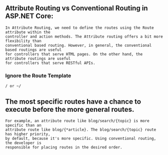 ## Attribute Routing vs Conventional Routing in ASP.NET Core:
```
In Attribute Routing, we need to define the routes using the Route attribute within the 
controller and action methods. The Attribute routing offers a bit more flexibility than 
conventional based routing. However, in general, the conventional based routings are useful 
for controllers that serve HTML pages. On the other hand, the attribute routings are useful 
for controllers that serve RESTful APIs.
```

### Ignore the Route Template
```
/ or ~/
```

## The most specific routes have a chance to execute before the more general routes.
```
For example, an attribute route like blog/search/{topic} is more specific than an 
attribute route like blog/{*article}. The blog/search/{topic} route has higher priority, 
by default, because it's more specific. Using conventional routing, the developer is 
responsible for placing routes in the desired order.
```